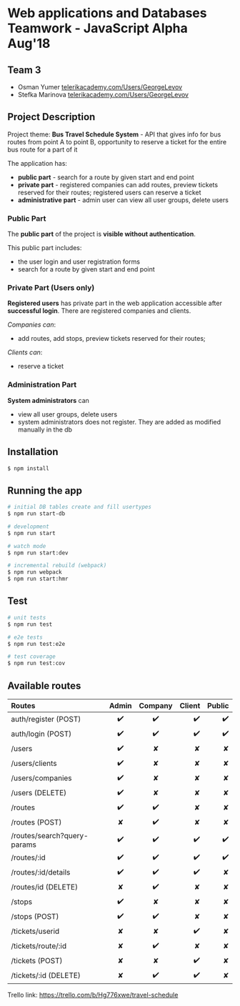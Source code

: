 # Web applications and Databases Teamwork  - JavaScript Alpha Aug'18

## Team 3

- Osman Yumer [telerikacademy.com/Users/GeorgeLevov](https://my.telerikacademy.com/Users/oyumer)
- Stefka Marinova [telerikacademy.com/Users/GeorgeLevov](https://my.telerikacademy.com/Users/jibonita)

## Project Description

Project theme: **Bus Travel Schedule System** - API that gives info for bus routes from point A to point B, opportunity to reserve a ticket for the entire bus route for a part of it
  
The application has:

- **public part** - search for a route by given start and end point
- **private part** - registered companies can add routes, preview tickets reserved for their routes; registered users can reserve a ticket
- **administrative part** - admin user can view all user groups, delete users

### Public Part

The **public part** of the project is **visible without authentication**.

This public part includes:
- the user login and user registration forms
- search for a route by given start and end point

### Private Part (Users only)

**Registered users** has private part in the web application accessible after **successful login**. There are registered companies and clients. 

*Companies can*:
- add routes, add stops, preview tickets reserved for their routes; 

*Clients can*:
- reserve a ticket

### Administration Part

**System administrators** can

- view all user groups, delete users
- system administrators does not register. They are added as modified manually in the db


## Installation

```bash
$ npm install
```

## Running the app

```bash
# initial DB tables create and fill usertypes 
$ npm run start-db

# development
$ npm run start

# watch mode
$ npm run start:dev

# incremental rebuild (webpack)
$ npm run webpack
$ npm run start:hmr
```


## Test

```bash
# unit tests
$ npm run test

# e2e tests
$ npm run test:e2e

# test coverage
$ npm run test:cov
```

## Available routes
 | Routes                            |    Admin       |    Company     |    Client    |     Public    |  
| :---                              |     :---:      |         :---:   |         ---: |         ---: |
| auth/register   (POST)            |   ✔️           |    ✔️          |     ✔️       |     ✔️       | 
| auth/login   (POST)               |   ✔️           |    ✔️          |     ✔️       |    ✔️       |
| /users                            |   ✔️           |    ✘          |     ✘        |    ✘        |
| /users/clients                    |   ✔️           |    ✘          |     ✘        |    ✘        |
| /users/companies                  |   ✔️           |    ✘           |     ✘        |    ✘        |
| /users (DELETE)                   |   ✔️           |    ✘          |     ✘        |    ✘        |
| /routes                           |   ✔️           |    ✔️           |     ✘        |    ✘        |
| /routes  (POST)                   |   ✘           |    ✔️           |     ✘        |    ✘        |
| /routes/search?query-params       |   ✔️           |    ✔️          |     ✔️        |    ✔️        |
| /routes/:id                        |   ✔️           |    ✔️          |     ✔️        |    ✔️        |
| /routes/:id/details               |   ✔️           |    ✔️           |     ✔️        |    ✘        |
| /routes/id   (DELETE)             |   ✘           |    ✔️           |     ✘        |    ✘        |
| /stops                           |   ✔️           |    ✘           |     ✘        |    ✘        |
| /stops  (POST)                   |   ✔️           |    ✔️           |     ✘        |    ✘        |
| /tickets/userid                    |   ✘           |    ✘           |     ✔️        |    ✘        |
| /tickets/route/:id                   |   ✘           |    ✔️           |     ✘        |    ✘        |
| /tickets   (POST)                 |   ✘️           |    ✘           |     ✔️        |    ✘        |
| /tickets/:id (DELETE)                   |   ✘           |    ✔️           |     ✔️        |    ✘        |

 Trello link: https://trello.com/b/Hg776xwe/travel-schedule